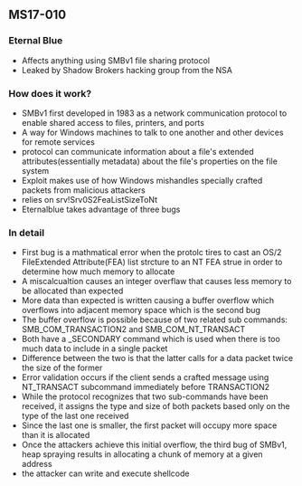 ## MS17-010

### Eternal Blue
* Affects anything using SMBv1 file sharing protocol
* Leaked by Shadow Brokers hacking group from the NSA

### How does it work?
* SMBv1 first developed in 1983 as a network communication protocol to enable shared access to files, printers, and ports
* A way for Windows machines to talk to one another and other devices for remote services
* protocol can communicate information about a file's extended attributes(essentially metadata) about the file's properties on the file system
* Exploit makes use of how Windows mishandles specially crafted packets from malicious attackers
* relies on srv!Srv0S2FeaListSizeToNt
* Eternalblue takes advantage of three bugs

### In detail
* First bug is a mathmatical error when the protolc tires to cast an OS/2 FileExtended Attribute(FEA) list strcture to an NT FEA strue in order to determine how much memory to allocate
* A miscalcualtion causes an integer overflaw that causes less memory to be allocated than expected 
* More data than expected is written causing a buffer overflow which overflows into adjacent memory space which is the second bug
* The buffer overflow is possible because of two related sub commands: SMB_COM_TRANSACTION2 and SMB_COM_NT_TRANSACT 
* Both have a \_SECONDARY command which is used when there is too much data to include in a single packet
* Difference between the two is that the latter calls for a data packet twice the size of the former
* Error validation occurs if the client sends a crafted message using NT_TRANSACT subcommand immediately before TRANSACTION2
* While the protocol recognizes that two sub-commands have been received, it assigns the type and size of both packets based only on the type of the last one received
* Since the last one is smaller, the first packet will occupy more space than it is allocated
* Once  the attackers achieve this initial overflow, the third bug of SMBv1,  heap spraying results in allocating a chunk of memory at a given address
* the attacker can write and execute shellcode
